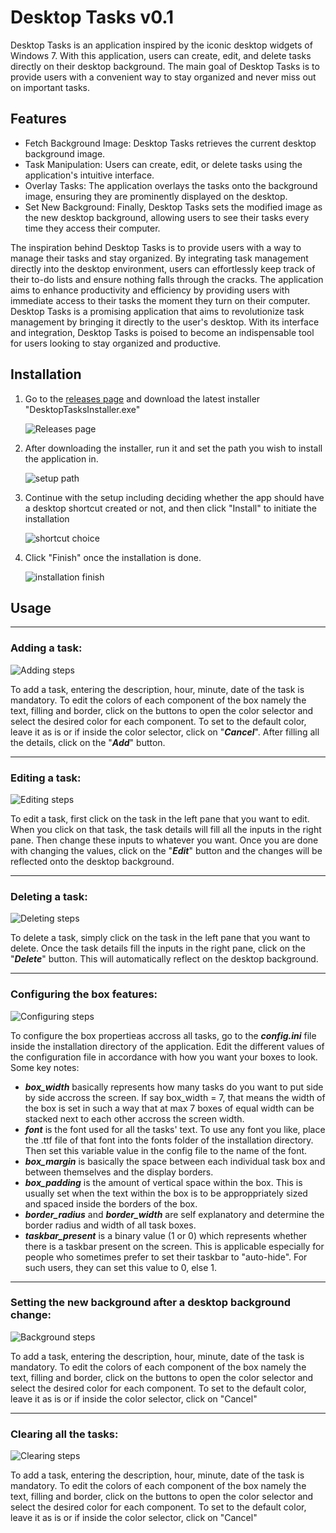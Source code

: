 # Desktop Tasks v0.1

Desktop Tasks is an application inspired by the iconic desktop widgets of Windows 7. With this application, users can create, edit, and delete tasks directly on their desktop background. The main goal of Desktop Tasks is to provide users with a convenient way to stay organized and never miss out on important tasks.

## Features
* Fetch Background Image: Desktop Tasks retrieves the current desktop background image.
* Task Manipulation: Users can create, edit, or delete tasks using the application's intuitive interface.
* Overlay Tasks: The application overlays the tasks onto the background image, ensuring they are prominently displayed on the desktop.
* Set New Background: Finally, Desktop Tasks sets the modified image as the new desktop background, allowing users to see their tasks every time they access their computer.

The inspiration behind Desktop Tasks is to provide users with a way to manage their tasks and stay organized. By integrating task management directly into the desktop environment, users can effortlessly keep track of their to-do lists and ensure nothing falls through the cracks. The application aims to enhance productivity and efficiency by providing users with immediate access to their tasks the moment they turn on their computer. Desktop Tasks is a promising application that aims to revolutionize task management by bringing it directly to the user's desktop. With its interface and integration, Desktop Tasks is poised to become an indispensable tool for users looking to stay organized and productive.

## Installation
1. Go to the [releases page](https://github.com/saviosajanm/DesktopTasks/releases/) and download the latest installer "DesktopTasksInstaller.exe"
   
   ![Releases page](https://github.com/saviosajanm/DesktopTasks/blob/main/photos/downloadpage.png)

2. After downloading the installer, run it and set the path you wish to install the application in.
   
   ![setup path](https://github.com/saviosajanm/DesktopTasks/blob/main/photos/setup1.png)

3. Continue with the setup including deciding whether the app should have a desktop shortcut created or not, and then click "Install" to initiate the installation
   
   ![shortcut choice](https://github.com/saviosajanm/DesktopTasks/blob/main/photos/shortcut.png)
   
4. Click "Finish" once the installation is done.
   
   ![installation finish](https://github.com/saviosajanm/DesktopTasks/blob/main/photos/complete.png)

## Usage

---

### Adding a task:

![Adding steps](https://github.com/saviosajanm/DesktopTasks/blob/main/photos/add.png)

To add a task, entering the description, hour, minute, date of the task is mandatory. To edit the colors of each component of the box namely the text, filling and border, click on the buttons to open the color selector and select the desired color for each component. To set to the default color, leave it as is or if inside the color selector, click on "***Cancel***". After filling all the details, click on the "***Add***" button.

---

### Editing a task:

![Editing steps](https://github.com/saviosajanm/DesktopTasks/blob/main/photos/edit.png)

To edit a task, first click on the task in the left pane that you want to edit. When you click on that task, the task details will fill all the inputs in the right pane. Then change these inputs to whatever you want. Once you are done with changing the values, click on the "***Edit***" button and the changes will be reflected onto the desktop background.

---

### Deleting a task:

![Deleting steps](https://github.com/saviosajanm/DesktopTasks/blob/main/photos/delete.png)

To delete a task, simply click on the task in the left pane that you want to delete. Once the task details fill the inputs in the right pane, click on the "***Delete***" button. This will automatically reflect on the desktop background.

---

### Configuring the box features:

![Configuring steps](https://github.com/saviosajanm/DesktopTasks/blob/main/photos/config.png)

To configure the box propertieas accross all tasks, go to the ***config.ini*** file inside the installation directory of the application. Edit the different values of the configuration file in accordance with how you want your boxes to look. 
Some key notes:
* ***box_width*** basically represents how many tasks do you want to put side by side accross the screen. If say box_width = 7, that means the width of the box is set in such a way that at max 7 boxes of equal width can be stacked next to each other accross the screen width.
* ***font*** is the font used for all the tasks' text. To use any font you like, place the .ttf file of that font into the fonts folder of the installation directory. Then set this variable value in the config file to the name of the font.
* ***box_margin*** is basically the space between each individual task box and between themselves and the display borders.
* ***box_padding*** is the amount of vertical space within the box. This is usually set when the text within the box is to be approppriately sized and spaced inside the borders of the box.
* ***border_radius*** and ***border_width*** are self explanatory and determine the border radius and width of all task boxes.
* ***taskbar_present*** is a binary value (1 or 0) which represents whether there is a taskbar present on the screen. This is applicable especially for people who sometimes prefer to set their taskbar to "auto-hide". For such users, they can set this value to 0, else 1.

---

### Setting the new background after a desktop background change:

![Background steps](https://github.com/saviosajanm/DesktopTasks/blob/main/photos/reset.png)

To add a task, entering the description, hour, minute, date of the task is mandatory. To edit the colors of each component of the box namely the text, filling and border, click on the buttons to open the color selector and select the desired color for each component. To set to the default color, leave it as is or if inside the color selector, click on "Cancel"

---

### Clearing all the tasks:

![Clearing steps](https://github.com/saviosajanm/DesktopTasks/blob/main/photos/clear.png)

To add a task, entering the description, hour, minute, date of the task is mandatory. To edit the colors of each component of the box namely the text, filling and border, click on the buttons to open the color selector and select the desired color for each component. To set to the default color, leave it as is or if inside the color selector, click on "Cancel"
